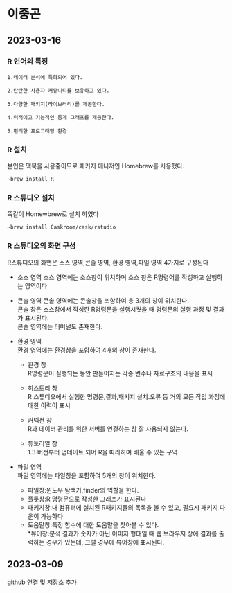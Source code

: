 # 이중곤

## 2023-03-16
### R 언어의 특징

    1.데이터 분석에 특화되어 있다.

    2.탄탄한 사용자 커뮤니티를 보유하고 있다.

    3.다양한 패키지(라이브러리)를 제공한다.

    4.미적이고 기능적인 통계 그래프를 제공한다.

    5.편리한 프로그래밍 환경

### R 설치
본인은 맥북을 사용중이므로 패키지 매니저인 Homebrew를 사용했다.
```Terminal
~brew install R
```
### R 스튜디오 설치
똑같이 Homewbrew로 설치 하였다
```Terminal
~brew install Caskroom/cask/rstudio
```
### R 스튜디오의 화면 구성
 R스튜디오의 화면은 소스 영역,콘솔 영역, 환경 영역,파일 영역 4가지로 구성된다   
* 소스 영역
    소스 영역에는 소스창이 위치하며 소스 창은 R명령어를 작성하고 실행하는 영역이다   
* 콘솔 영역
    콘솔 영역에는 콘솔창을 포함하여 총 3개의 창이 위치한다.  
    콘솔 창은 소스창에서 작성한 R명령문을 실행시켯을 때 명령문의 실행 과정 및 결과가 표시된다.  
    콘솔 영역에는 터미널도 존재한다.

* 환경 영역  
    환경 영역에는 환경창을 포함하여 4개의 창이 존재한다.   
     * 환경 창  
     R명령문이 실행되는 동안 만들어지는 각종 변수나 자료구조의 내용을 표시
        
        
     * 히스토리 창  
     R 스튜디오에서 실행한 명령문,결과,패키지 설치.오류 등 거의 모든 작업 과정에 대한 이력이 표시


     * 커넥션 창  
     R과 데이터 관리를 위한 서버를 연결하는 창 잘 사용되지 않는다.


     * 튜토리얼 창  
     1.3 버전부터 업데이트 되어 R을 따라하며 배울 수 있는 구역
* 파일 영역  
    파일 영역에는 파일창을 포함하여 5개의 창이 위치한다.  
    * 파일창:윈도우 탐색기,finder의 역할을 한다.  
    * 플롯창:R 명령문으로 작성한 그래프가 표시된다  
    * 패키지창:내 컴퓨터에 설치된 R패키지들의 목록을 볼 수 있고, 필요시 패키지 다운이 가능하다  
    * 도움말창:특정 함수에 대한 도움말을 찾아볼 수 있다.   
    *뷰어창:분석 결과가 숫자가 아닌 이미지 형태일 때 웹 브라우저 상에 결과를 출력하는
    경우가 있는데, 그럴 경우에 뷰어창에 표시된다.  


 
## 2023-03-09
github 연결 및 저장소 추가
